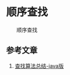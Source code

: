#  顺序查找

　　顺序查找

## 参考文章

1. [查找算法总结-java版](https://blog.csdn.net/xushiyu1996818/article/details/90604118)

